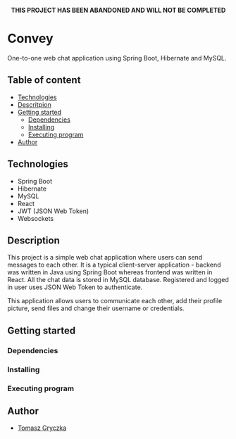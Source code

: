 **<p align="center">THIS PROJECT HAS BEEN ABANDONED AND WILL NOT BE COMPLETED</p>**

# Convey
One-to-one web chat application using Spring Boot, Hibernate and MySQL.

## Table of content
- [Technologies](#technologies)
- [Descritpion](#description)
- [Getting started](#gettingstarted)
  - [Dependencies](#dependencies)
  - [Installing](#installing)
  - [Executing program](#executing)
- [Author](#author)

<a name="technologies"/>

## Technologies
- Spring Boot
- Hibernate
- MySQL
- React
- JWT (JSON Web Token)
- Websockets

<a name="description"/>

## Description
This project is a simple web chat application where users can send messages to each other. 
It is a typical client-server application - backend was written in Java using Spring Boot 
whereas frontend was written in React. All the chat data is stored in MySQL database.
Registered and logged in user uses JSON Web Token to authenticate.

This application allows users to communicate each other, add their profile picture, send
files and change their username or credentials.

<a name="gettingstarted"/>

## Getting started

<a name="dependencies"/>

### Dependencies

<a name="installing"/>

### Installing

<a name="executing"/>

### Executing program

<a name="author"/>

## Author
- [Tomasz Gryczka](https://github.com/TomaszGryczka)
